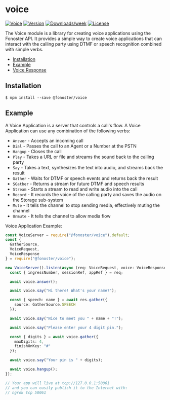 voice
=================

[![Voice](https://img.shields.io/badge/voice-api-brightgreen.svg)](https://fonoster.com)
[![Version](https://img.shields.io/npm/v/@fonoster/voice.svg)](https://npmjs.org/package/@fonoster/voice)
[![Downloads/week](https://img.shields.io/npm/dw/@fonoster/voice.svg)](https://npmjs.org/package/@fonoster/voice)
[![License](https://img.shields.io/npm/l/@fonoster/voice.svg)](https://github.com/fonoster/fonoster/blob/main/package.json)

The Voice module is a library for creating voice applications using the Fonoster API. It provides a simple way to create voice applications that can interact with the calling party using DTMF or speech recognition combined with simple verbs.

* [Installation](#installation)
* [Example](#example)
* [Voice Response](#VoiceResponse)

## Installation

```sh-session
$ npm install --save @fonoster/voice
```

## Example

A Voice Application is a server that controls a call's flow. A Voice Application can use any combination of the following verbs:

- `Answer` - Accepts an incoming call
- `Dial` - Passes the call to an Agent or a Number at the PSTN
- `Hangup` - Closes the call
- `Play` - Takes a URL or file and streams the sound back to the calling party
- `Say` - Takes a text, synthesizes the text into audio, and streams back the result
- `Gather` - Waits for DTMF or speech events and returns back the result
- `SGather` - Returns a stream for future DTMF and speech results
- `Stream` - Starts a stream to read and write audio into the call
- `Record` - It records the voice of the calling party and saves the audio on the Storage sub-system
- `Mute` - It tells the channel to stop sending media, effectively muting the channel
- `Unmute` - It tells the channel to allow media flow

Voice Application Example:

```typescript
const VoiceServer = require("@fonoster/voice").default;
const { 
  GatherSource, 
  VoiceRequest, 
  VoiceResponse 
} = require("@fonoster/voice");

new VoiceServer().listen(async (req: VoiceRequest, voice: VoiceResponse) => {
  const { ingressNumber, sessionRef, appRef } = req;

  await voice.answer();

  await voice.say("Hi there! What's your name?");

  const { speech: name } = await res.gather({
    source: GatherSource.SPEECH
  });

  await voice.say("Nice to meet you " + name + "!");

  await voice.say("Please enter your 4 digit pin.");

  const { digits } = await voice.gather({
    maxDigits: 4,
    finishOnKey: "#"
  });

  await voice.say("Your pin is " + digits);

  await voice.hangup();
});

// Your app will live at tcp://127.0.0.1:50061 
// and you can easily publish it to the Internet with:
// ngrok tcp 50061
```